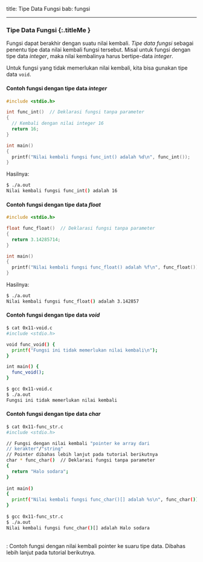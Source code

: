 title: Tipe Data Fungsi
bab: fungsi

---


### <i class="fa fa-code"></i> Tipe Data Fungsi {:.titleMe }

Fungsi dapat berakhir dengan suatu nilai kembali. _Tipe data fungsi_ sebagai penentu tipe data nilai kembali fungsi tersebut. Misal untuk fungsi dengan tipe data _integer_, maka nilai kembalinya harus bertipe-data _integer_.

Untuk fungsi yang tidak memerlukan nilai kembali, kita bisa gunakan tipe data `void`.

#### Contoh fungsi dengan tipe data _integer_

``` c
#include <stdio.h>

int func_int()  // Deklarasi fungsi tanpa parameter
{
  // Kembali dengan nilai integer 16
  return 16;
}

int main()
{
  printf("Nilai kembali fungsi func_int() adalah %d\n", func_int());
}
```

Hasilnya:
``` bash
$ ./a.out 
Nilai kembali fungsi func_int() adalah 16
```

#### Contoh fungsi dengan tipe data _float_

``` c
#include <stdio.h>

float func_float()  // Deklarasi fungsi tanpa parameter
{
  return 3.14285714;
}

int main()
{
  printf("Nilai kembali fungsi func_float() adalah %f\n", func_float());
}
```

Hasilnya:
``` bash
$ ./a.out 
Nilai kembali fungsi func_float() adalah 3.142857
```

#### Contoh fungsi dengan tipe data <i>void</i>

``` bash
$ cat 0x11-void.c
#include <stdio.h>

void func_void() {
  printf("Fungsi ini tidak memerlukan nilai kembali\n");
}

int main() {
  func_void();
}

$ gcc 0x11-void.c
$ ./a.out
Fungsi ini tidak memerlukan nilai kembali
```


#### Contoh fungsi dengan tipe data <i>char</i>

``` bash
$ cat 0x11-func_str.c
#include <stdio.h>

// Fungsi dengan nilai kembali "pointer ke array dari
// kerakter"/"string"
// Pointer dibahas lebih lanjut pada tutorial berikutnya
char * func_char()  // Deklarasi fungsi tanpa parameter
{
  return "Halo sodara";
}
 
int main()
{
  printf("Nilai kembali fungsi func_char()[] adalah %s\n", func_char());
}
 
$ gcc 0x11-func_str.c 
$ ./a.out
Nilai kembali fungsi func_char()[] adalah Halo sodara
```

<div class="underlineMe"></div>
<br/><i class="fa fa-star"></i> : Contoh fungsi dengan nilai kembali pointer ke suaru tipe data. Dibahas lebih lanjut pada tutorial berikutnya.

